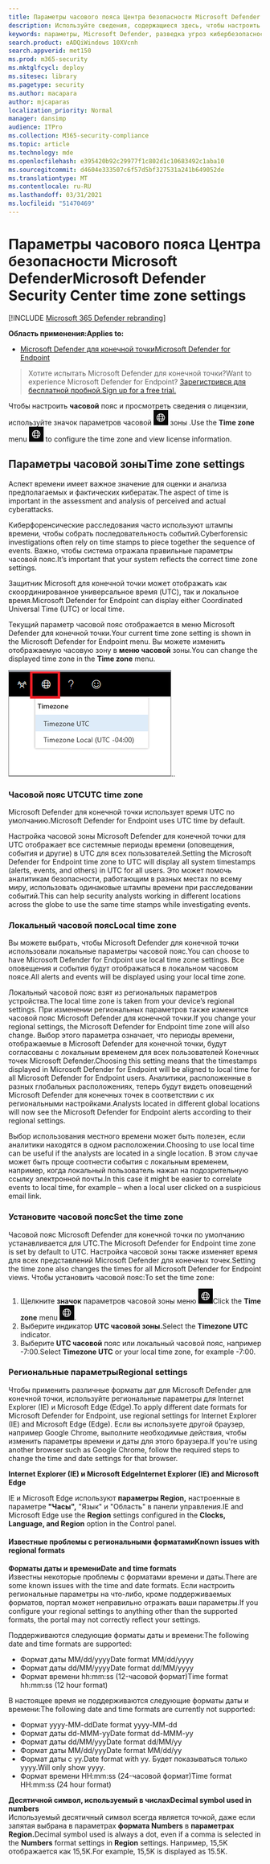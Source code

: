 ```yaml
---
title: Параметры часового пояса Центра безопасности Microsoft Defender
description: Используйте сведения, содержащиеся здесь, чтобы настроить параметры часового пояса Microsoft Defender Security Center и просмотреть сведения о лицензии.
keywords: параметры, Microsoft Defender, разведка угроз кибербезопасности, расширенные средства защиты от угроз, часовой пояс, utc, местное время, лицензия
search.product: eADQiWindows 10XVcnh
search.appverid: met150
ms.prod: m365-security
ms.mktglfcycl: deploy
ms.sitesec: library
ms.pagetype: security
ms.author: macapara
author: mjcaparas
localization_priority: Normal
manager: dansimp
audience: ITPro
ms.collection: M365-security-compliance
ms.topic: article
ms.technology: mde
ms.openlocfilehash: e395420b92c29977f1c802d1c10683492c1aba10
ms.sourcegitcommit: d4604e333507c6f57d5bf327531a241b649052de
ms.translationtype: MT
ms.contentlocale: ru-RU
ms.lasthandoff: 03/31/2021
ms.locfileid: "51470469"
---
```

# <a name="microsoft-defender-security-center-time-zone-settings"></a><span data-ttu-id="9762d-104">Параметры часового пояса Центра безопасности Microsoft Defender</span><span class="sxs-lookup"><span data-stu-id="9762d-104">Microsoft Defender Security Center time zone settings</span></span>

[!INCLUDE [Microsoft 365 Defender rebranding](../../includes/microsoft-defender.md)]

<span data-ttu-id="9762d-105">**Область применения:**</span><span class="sxs-lookup"><span data-stu-id="9762d-105">**Applies to:**</span></span>
- [<span data-ttu-id="9762d-106">Microsoft Defender для конечной точки</span><span class="sxs-lookup"><span data-stu-id="9762d-106">Microsoft Defender for Endpoint</span></span>](https://go.microsoft.com/fwlink/p/?linkid=2154037)


><span data-ttu-id="9762d-107">Хотите испытать Microsoft Defender для конечной точки?</span><span class="sxs-lookup"><span data-stu-id="9762d-107">Want to experience Microsoft Defender for Endpoint?</span></span> [<span data-ttu-id="9762d-108">Зарегистрився для бесплатной пробной.</span><span class="sxs-lookup"><span data-stu-id="9762d-108">Sign up for a free trial.</span></span>](https://www.microsoft.com/microsoft-365/windows/microsoft-defender-atp?ocid=docs-wdatp-settings-abovefoldlink)

<span data-ttu-id="9762d-109">Чтобы настроить **часовой** пояс и просмотреть сведения о лицензии, используйте значок параметров часовой ![ ](images/atp-time-zone.png) зоны .</span><span class="sxs-lookup"><span data-stu-id="9762d-109">Use the **Time zone** menu ![Time zone settings icon1](images/atp-time-zone.png) to configure the time zone and view license information.</span></span>

## <a name="time-zone-settings"></a><span data-ttu-id="9762d-110">Параметры часовой зоны</span><span class="sxs-lookup"><span data-stu-id="9762d-110">Time zone settings</span></span>
<span data-ttu-id="9762d-111">Аспект времени имеет важное значение для оценки и анализа предполагаемых и фактических кибератак.</span><span class="sxs-lookup"><span data-stu-id="9762d-111">The aspect of time is important in the assessment and analysis of perceived and actual cyberattacks.</span></span>

<span data-ttu-id="9762d-112">Киберфоренсические расследования часто используют штампы времени, чтобы собрать последовательность событий.</span><span class="sxs-lookup"><span data-stu-id="9762d-112">Cyberforensic investigations often rely on time stamps to piece together the sequence of events.</span></span> <span data-ttu-id="9762d-113">Важно, чтобы система отражала правильные параметры часовой пояс.</span><span class="sxs-lookup"><span data-stu-id="9762d-113">It’s important that your system reflects the correct time zone settings.</span></span>

<span data-ttu-id="9762d-114">Защитник Microsoft для конечной точки может отображать как скоординированное универсальное время (UTC), так и локальное время.</span><span class="sxs-lookup"><span data-stu-id="9762d-114">Microsoft Defender for Endpoint can display either Coordinated Universal Time (UTC) or local time.</span></span>

<span data-ttu-id="9762d-115">Текущий параметр часовой пояс отображается в меню Microsoft Defender для конечной точки.</span><span class="sxs-lookup"><span data-stu-id="9762d-115">Your current time zone setting is shown in the Microsoft Defender for Endpoint menu.</span></span> <span data-ttu-id="9762d-116">Вы можете изменить отображаемую часовую зону в **меню часовой** зоны.</span><span class="sxs-lookup"><span data-stu-id="9762d-116">You can change the displayed time zone in the **Time zone** menu.</span></span>

![Значок параметров часовой зоны2](images/atp-time-zone-menu.png)<span data-ttu-id="9762d-118">.</span><span class="sxs-lookup"><span data-stu-id="9762d-118">.</span></span>

### <a name="utc-time-zone"></a><span data-ttu-id="9762d-119">Часовой пояс UTC</span><span class="sxs-lookup"><span data-stu-id="9762d-119">UTC time zone</span></span>
<span data-ttu-id="9762d-120">Microsoft Defender для конечной точки использует время UTC по умолчанию.</span><span class="sxs-lookup"><span data-stu-id="9762d-120">Microsoft Defender for Endpoint uses UTC time by default.</span></span>

<span data-ttu-id="9762d-121">Настройка часовой зоны Microsoft Defender для конечной точки для UTC отображает все системные периоды времени (оповещения, события и другие) в UTC для всех пользователей.</span><span class="sxs-lookup"><span data-stu-id="9762d-121">Setting the Microsoft Defender for Endpoint time zone to UTC will display all system timestamps (alerts, events, and others) in UTC for all users.</span></span> <span data-ttu-id="9762d-122">Это может помочь аналитикам безопасности, работающим в разных местах по всему миру, использовать одинаковые штампы времени при расследовании событий.</span><span class="sxs-lookup"><span data-stu-id="9762d-122">This can help security analysts working in different locations across the globe to use the same time stamps while investigating events.</span></span>

### <a name="local-time-zone"></a><span data-ttu-id="9762d-123">Локальный часовой пояс</span><span class="sxs-lookup"><span data-stu-id="9762d-123">Local time zone</span></span>
<span data-ttu-id="9762d-124">Вы можете выбрать, чтобы Microsoft Defender для конечной точки использовали локальные параметры часовой пояс.</span><span class="sxs-lookup"><span data-stu-id="9762d-124">You can choose to have Microsoft Defender for Endpoint use local time zone settings.</span></span> <span data-ttu-id="9762d-125">Все оповещения и события будут отображаться в локальном часовом поясе.</span><span class="sxs-lookup"><span data-stu-id="9762d-125">All alerts and events will be displayed using your local time zone.</span></span>

<span data-ttu-id="9762d-126">Локальный часовой пояс взят из региональных параметров устройства.</span><span class="sxs-lookup"><span data-stu-id="9762d-126">The local time zone is taken from your device’s regional settings.</span></span> <span data-ttu-id="9762d-127">При изменении региональных параметров также изменится часовой пояс Microsoft Defender для конечной точки.</span><span class="sxs-lookup"><span data-stu-id="9762d-127">If you change your regional settings, the Microsoft Defender for Endpoint time zone will also change.</span></span> <span data-ttu-id="9762d-128">Выбор этого параметра означает, что периоды времени, отображаемые в Microsoft Defender для конечной точки, будут согласованы с локальным временем для всех пользователей Конечных точек Microsoft Defender.</span><span class="sxs-lookup"><span data-stu-id="9762d-128">Choosing this setting means that the timestamps displayed in Microsoft Defender for Endpoint will be aligned to local time for all Microsoft Defender for Endpoint users.</span></span> <span data-ttu-id="9762d-129">Аналитики, расположенные в разных глобальных расположениях, теперь будут видеть оповещений Microsoft Defender для конечных точек в соответствии с их региональными настройками.</span><span class="sxs-lookup"><span data-stu-id="9762d-129">Analysts located in different global locations will now see the Microsoft Defender for Endpoint alerts according to their regional settings.</span></span>

<span data-ttu-id="9762d-130">Выбор использования местного времени может быть полезен, если аналитики находятся в одном расположении.</span><span class="sxs-lookup"><span data-stu-id="9762d-130">Choosing to use local time can be useful if the analysts are located in a single location.</span></span> <span data-ttu-id="9762d-131">В этом случае может быть проще соотнести события с локальным временем, например, когда локальный пользователь нажал на подозрительную ссылку электронной почты.</span><span class="sxs-lookup"><span data-stu-id="9762d-131">In this case it might be easier to correlate events to local time, for example – when a local user clicked on a suspicious email link.</span></span>

### <a name="set-the-time-zone"></a><span data-ttu-id="9762d-132">Установите часовой пояс</span><span class="sxs-lookup"><span data-stu-id="9762d-132">Set the time zone</span></span>
<span data-ttu-id="9762d-133">Часовой пояс Microsoft Defender для конечной точки по умолчанию устанавливается для UTC.</span><span class="sxs-lookup"><span data-stu-id="9762d-133">The Microsoft Defender for Endpoint time zone is set by default to UTC.</span></span>
<span data-ttu-id="9762d-134">Настройка часовой зоны также изменяет время для всех представлений Microsoft Defender для конечных точек.</span><span class="sxs-lookup"><span data-stu-id="9762d-134">Setting the time zone also changes the times for all Microsoft Defender for Endpoint views.</span></span>
<span data-ttu-id="9762d-135">Чтобы установить часовой пояс:</span><span class="sxs-lookup"><span data-stu-id="9762d-135">To set the time zone:</span></span>

1. <span data-ttu-id="9762d-136">Щелкните **значок** параметров часовой зоны меню ![ Часовой зоны3. ](images/atp-time-zone.png)</span><span class="sxs-lookup"><span data-stu-id="9762d-136">Click the **Time zone** menu ![Time zone settings icon3](images/atp-time-zone.png).</span></span>
2. <span data-ttu-id="9762d-137">Выберите индикатор **UTC часовой зоны.**</span><span class="sxs-lookup"><span data-stu-id="9762d-137">Select the **Timezone UTC** indicator.</span></span>
3. <span data-ttu-id="9762d-138">Выберите **UTC часовой** пояс или локальный часовой пояс, например -7:00.</span><span class="sxs-lookup"><span data-stu-id="9762d-138">Select **Timezone UTC** or your local time zone, for example -7:00.</span></span>

### <a name="regional-settings"></a><span data-ttu-id="9762d-139">Региональные параметры</span><span class="sxs-lookup"><span data-stu-id="9762d-139">Regional settings</span></span>
<span data-ttu-id="9762d-140">Чтобы применить различные форматы дат для Microsoft Defender для конечной точки, используйте региональные параметры для Internet Explorer (IE) и Microsoft Edge (Edge).</span><span class="sxs-lookup"><span data-stu-id="9762d-140">To apply different date formats for Microsoft Defender for Endpoint, use regional settings for Internet Explorer (IE) and Microsoft Edge (Edge).</span></span> <span data-ttu-id="9762d-141">Если вы используете другой браузер, например Google Chrome, выполните необходимые действия, чтобы изменить параметры времени и даты для этого браузера.</span><span class="sxs-lookup"><span data-stu-id="9762d-141">If you're using another browser such as Google Chrome, follow the required steps to change the time and date settings for that browser.</span></span> 


<span data-ttu-id="9762d-142">**Internet Explorer (IE) и Microsoft Edge**</span><span class="sxs-lookup"><span data-stu-id="9762d-142">**Internet Explorer (IE) and Microsoft Edge**</span></span>

<span data-ttu-id="9762d-143">IE и Microsoft Edge используют **параметры Region,** настроенные в параметре **"Часы",** "Язык" и "Область" в панели управления.</span><span class="sxs-lookup"><span data-stu-id="9762d-143">IE and Microsoft Edge use the **Region** settings configured in the **Clocks, Language, and Region** option in the Control panel.</span></span> 


#### <a name="known-issues-with-regional-formats"></a><span data-ttu-id="9762d-144">Известные проблемы с региональными форматами</span><span class="sxs-lookup"><span data-stu-id="9762d-144">Known issues with regional formats</span></span>

<span data-ttu-id="9762d-145">**Форматы даты и времени**</span><span class="sxs-lookup"><span data-stu-id="9762d-145">**Date and time formats**</span></span><br>
<span data-ttu-id="9762d-146">Известны некоторые проблемы с форматами времени и даты.</span><span class="sxs-lookup"><span data-stu-id="9762d-146">There are some known issues with the time and date formats.</span></span> <span data-ttu-id="9762d-147">Если настроить региональные параметры на что-либо, кроме поддерживаемых форматов, портал может неправильно отражать ваши параметры.</span><span class="sxs-lookup"><span data-stu-id="9762d-147">If you configure your regional settings to anything other than the supported formats, the portal may not correctly reflect your settings.</span></span>

<span data-ttu-id="9762d-148">Поддерживаются следующие форматы даты и времени:</span><span class="sxs-lookup"><span data-stu-id="9762d-148">The following date and time formats are supported:</span></span>
- <span data-ttu-id="9762d-149">Формат даты MM/dd/yyyy</span><span class="sxs-lookup"><span data-stu-id="9762d-149">Date format MM/dd/yyyy</span></span>
- <span data-ttu-id="9762d-150">Формат даты dd/MM/yyyy</span><span class="sxs-lookup"><span data-stu-id="9762d-150">Date format dd/MM/yyyy</span></span>
- <span data-ttu-id="9762d-151">Формат времени hh:mm:ss (12-часовой формат)</span><span class="sxs-lookup"><span data-stu-id="9762d-151">Time format hh:mm:ss (12 hour format)</span></span>

<span data-ttu-id="9762d-152">В настоящее время не поддерживаются следующие форматы даты и времени:</span><span class="sxs-lookup"><span data-stu-id="9762d-152">The following date and time formats are currently not supported:</span></span>
- <span data-ttu-id="9762d-153">Формат yyyy-MM-dd</span><span class="sxs-lookup"><span data-stu-id="9762d-153">Date format yyyy-MM-dd</span></span>
- <span data-ttu-id="9762d-154">Формат даты dd-MMM-yy</span><span class="sxs-lookup"><span data-stu-id="9762d-154">Date format dd-MMM-yy</span></span>
- <span data-ttu-id="9762d-155">Формат даты dd/MM/yyy</span><span class="sxs-lookup"><span data-stu-id="9762d-155">Date format dd/MM/yy</span></span>
- <span data-ttu-id="9762d-156">Формат даты MM/dd/yyy</span><span class="sxs-lookup"><span data-stu-id="9762d-156">Date format MM/dd/yy</span></span>
- <span data-ttu-id="9762d-157">Формат даты с yy.</span><span class="sxs-lookup"><span data-stu-id="9762d-157">Date format with yy.</span></span> <span data-ttu-id="9762d-158">Будет показываться только yyyy.</span><span class="sxs-lookup"><span data-stu-id="9762d-158">Will only show yyyy.</span></span>
- <span data-ttu-id="9762d-159">Формат времени HH:mm:ss (24-часовой формат)</span><span class="sxs-lookup"><span data-stu-id="9762d-159">Time format HH:mm:ss (24 hour format)</span></span>

<span data-ttu-id="9762d-160">**Десятичной символ, используемый в числах**</span><span class="sxs-lookup"><span data-stu-id="9762d-160">**Decimal symbol used in numbers**</span></span><br>
<span data-ttu-id="9762d-161">Используемый десятичный символ всегда является точкой, даже если запятая выбрана в параметрах **формата Numbers** в **параметрах Region.**</span><span class="sxs-lookup"><span data-stu-id="9762d-161">Decimal symbol used is always a dot, even if a comma is selected in  the **Numbers** format settings in **Region** settings.</span></span> <span data-ttu-id="9762d-162">Например, 15,5K отображается как 15,5K.</span><span class="sxs-lookup"><span data-stu-id="9762d-162">For example, 15,5K is displayed as 15.5K.</span></span>


